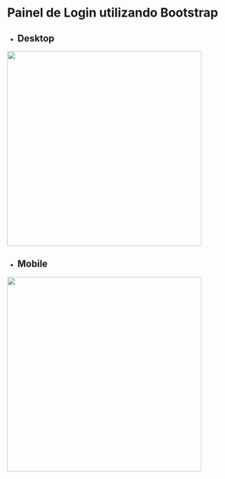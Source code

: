 # Painel de Login utilizando Bootstrap

* ## Desktop
<div align="left">
 <img src="https://user-images.githubusercontent.com/102770109/170491037-af0edd92-ee18-4e31-9941-700412a149dc.png" width="450" /> 
  </div>

* ## Mobile
<div align="left">
 <img src="https://user-images.githubusercontent.com/102770109/170491752-64c4f19e-bc4e-46ad-aabf-d330ad47fcd4.png" width="450" /> 
  </div>
